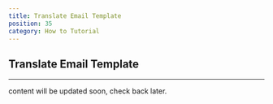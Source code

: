 ```yaml
---
title: Translate Email Template
position: 35
category: How to Tutorial
---
```


## Translate Email Template
--------
content will be updated soon, check back later.
